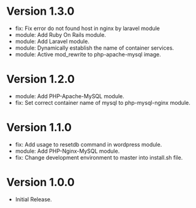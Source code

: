 # Version 1.3.0
- fix: Fix error do not found host in nginx by laravel module
- module: Add Ruby On Rails module.
- module: Add Laravel module.
- module: Dynamically establish the name of container services.
- module: Active mod_rewrite to php-apache-mysql image.
# Version 1.2.0
- module: Add PHP-Apache-MySQL module.
- fix: Set correct container name of mysql to php-mysql-nginx module.
# Version 1.1.0
- fix: Add usage to resetdb command in wordpress module.
- module: Add PHP-Nginx-MySQL module.
- fix: Change development environment to master into install.sh file.
# Version 1.0.0
- Initial Release.
